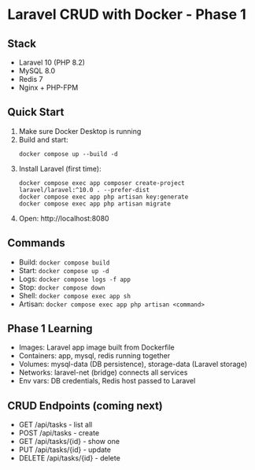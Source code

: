 Laravel CRUD with Docker - Phase 1
==================================

Stack
-----
- Laravel 10 (PHP 8.2)
- MySQL 8.0
- Redis 7
- Nginx + PHP-FPM

Quick Start
-----------
1. Make sure Docker Desktop is running
2. Build and start:
   ```
   docker compose up --build -d
   ```
3. Install Laravel (first time):
   ```
   docker compose exec app composer create-project laravel/laravel:^10.0 . --prefer-dist
   docker compose exec app php artisan key:generate
   docker compose exec app php artisan migrate
   ```
4. Open: http://localhost:8080

Commands
--------
- Build: `docker compose build`
- Start: `docker compose up -d`
- Logs: `docker compose logs -f app`
- Stop: `docker compose down`
- Shell: `docker compose exec app sh`
- Artisan: `docker compose exec app php artisan <command>`

Phase 1 Learning
----------------
- Images: Laravel app image built from Dockerfile
- Containers: app, mysql, redis running together
- Volumes: mysql-data (DB persistence), storage-data (Laravel storage)
- Networks: laravel-net (bridge) connects all services
- Env vars: DB credentials, Redis host passed to Laravel

CRUD Endpoints (coming next)
-----------------------------
- GET /api/tasks - list all
- POST /api/tasks - create
- GET /api/tasks/{id} - show one
- PUT /api/tasks/{id} - update
- DELETE /api/tasks/{id} - delete
